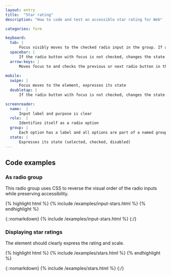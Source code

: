 ```yaml
---
layout: entry
title:  "Star rating"
description: "How to code and test an accessible star rating for Web"

categories: form

keyboard:
  tab: |
      Focus visibly moves to the checked radio input in the group. If a radio button is not checked, focus moves to the first radio button in the group.
  spacebar: |
      If the radio button with focus is not checked, changes the state to checked.  Otherwise, does nothing.
  arrow-keys: |
      Moves focus to and checks the previous or next radio button in the group
        
mobile:
  swipe: |
      Focus moves to the element, expresses its state
  doubletap: |
      If the radio button with focus is not checked, changes the state to checked. Otherwise, does nothing.

screenreader:
  name:  |
      Input label and purpose is clear
  role:  |
      Identifies itself as a radio option
  group: |
      Each option has a label and all options are part of a named group.
  state: |
      Expresses its state (selected, checked, disabled)
---
```


## Code examples

### As radio group

This radio group uses CSS to reverse the visual order of the radio inputs while preserving accessibility.

{% highlight html %}
{% include /examples/input-stars.html %}
{% endhighlight %}

{::nomarkdown}
{% include /examples/input-stars.html %}
{:/}

### Displaying star ratings

The element should clearly express the rating and scale.

{% highlight html %}
{% include /examples/stars.html %}
{% endhighlight %}

{::nomarkdown}
{% include /examples/stars.html %}
{:/}





